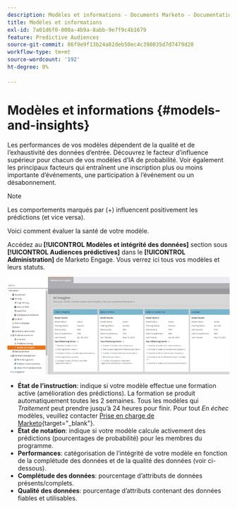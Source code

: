 ```yaml
---
description: Modèles et informations - Documents Marketo - Documentation du produit
title: Modèles et informations
exl-id: 7a01d6f0-000a-4b9a-8abb-9e7f9c4b1679
feature: Predictive Audiences
source-git-commit: 86f9e9f13b24a82deb50ec4c398035d7d7479d20
workflow-type: tm+mt
source-wordcount: '192'
ht-degree: 0%

---
```


# Modèles et informations {#models-and-insights}

Les performances de vos modèles dépendent de la qualité et de l’exhaustivité des données d’entrée. Découvrez le facteur d’influence supérieur pour chacun de vos modèles d’IA de probabilité. Voir également les principaux facteurs qui entraînent une inscription plus ou moins importante d’événements, une participation à l’événement ou un désabonnement.

>[!NOTE]
>
>Les comportements marqués par (+) influencent positivement les prédictions (et vice versa).

Voici comment évaluer la santé de votre modèle.

Accédez au **[!UICONTROL Modèles et intégrité des données]** section sous **[!UICONTROL Audiences prédictives]** dans le **[!UICONTROL Administration]** de Marketo Engage. Vous verrez ici tous vos modèles et leurs statuts.

![Image 1](assets/models-and-insights-1.png)

* **État de l’instruction**: indique si votre modèle effectue une formation active (amélioration des prédictions). La formation se produit automatiquement toutes les 2 semaines. Tous les modèles qui _Traitement_ peut prendre jusqu’à 24 heures pour finir. Pour tout _En échec_ modèles, veuillez contacter [Prise en charge de Marketo](https://nation.marketo.com/t5/Support/ct-p/Support){target="_blank"}.
* **État de notation**: indique si votre modèle calcule activement des prédictions (pourcentages de probabilité) pour les membres du programme.
* **Performances**: catégorisation de l’intégrité de votre modèle en fonction de la complétude des données et de la qualité des données (voir ci-dessous).
* **Complétude des données**: pourcentage d’attributs de données présents/complets.
* **Qualité des données**: pourcentage d’attributs contenant des données fiables et utilisables.
